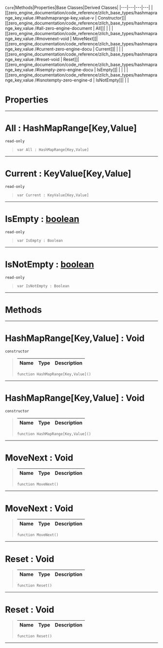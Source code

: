  `Core`|Methods|Properties|Base Classes|Derived Classes|
|---|---|---|---|
|[[zero_engine_documentation/code_reference/zilch_base_types/hashmaprange_key,value /#hashmaprange-key,value-v | Constructor]]|[[zero_engine_documentation/code_reference/zilch_base_types/hashmaprange_key,value /#all-zero-engine-document | All]]| | |
|[[zero_engine_documentation/code_reference/zilch_base_types/hashmaprange_key,value /#movenext-void | MoveNext]]|[[zero_engine_documentation/code_reference/zilch_base_types/hashmaprange_key,value /#current-zero-engine-docu | Current]]| | |
|[[zero_engine_documentation/code_reference/zilch_base_types/hashmaprange_key,value /#reset-void | Reset]]|[[zero_engine_documentation/code_reference/zilch_base_types/hashmaprange_key,value /#isempty-zero-engine-docu | IsEmpty]]| | |
| |[[zero_engine_documentation/code_reference/zilch_base_types/hashmaprange_key,value /#isnotempty-zero-engine-d | IsNotEmpty]]| | |


 #  Properties


---  
 #  All : HashMapRange[Key,Value]

 `read-only`

> 
> ``` lang=cpp, name=Zilch
> var All : HashMapRange[Key,Value]


---  
 #  Current : KeyValue[Key,Value]

 `read-only`

> 
> ``` lang=cpp, name=Zilch
> var Current : KeyValue[Key,Value]


---  
 #  IsEmpty : [boolean](https://github.com/zeroengineteam/ZeroDocs/code_reference/zilch_base_types/boolean.markdown)

 `read-only`

> 
> ``` lang=cpp, name=Zilch
> var IsEmpty : Boolean


---  
 #  IsNotEmpty : [boolean](https://github.com/zeroengineteam/ZeroDocs/code_reference/zilch_base_types/boolean.markdown)

 `read-only`

> 
> ``` lang=cpp, name=Zilch
> var IsNotEmpty : Boolean


---  
 #  Methods


---  
 #  HashMapRange[Key,Value] : Void

 `constructor`

> 
> |Name|Type|Description|
> |---|---|---|
> ``` lang=cpp, name=Zilch
> function HashMapRange[Key,Value]()
> ``` 


---  
 #  HashMapRange[Key,Value] : Void

 `constructor`

> 
> |Name|Type|Description|
> |---|---|---|
> ``` lang=cpp, name=Zilch
> function HashMapRange[Key,Value]()
> ``` 


---  
 #  MoveNext : Void

> 
> |Name|Type|Description|
> |---|---|---|
> ``` lang=cpp, name=Zilch
> function MoveNext()
> ``` 


---  
 #  MoveNext : Void

> 
> |Name|Type|Description|
> |---|---|---|
> ``` lang=cpp, name=Zilch
> function MoveNext()
> ``` 


---  
 #  Reset : Void

> 
> |Name|Type|Description|
> |---|---|---|
> ``` lang=cpp, name=Zilch
> function Reset()
> ``` 


---  
 #  Reset : Void

> 
> |Name|Type|Description|
> |---|---|---|
> ``` lang=cpp, name=Zilch
> function Reset()
> ``` 


---  
 

 